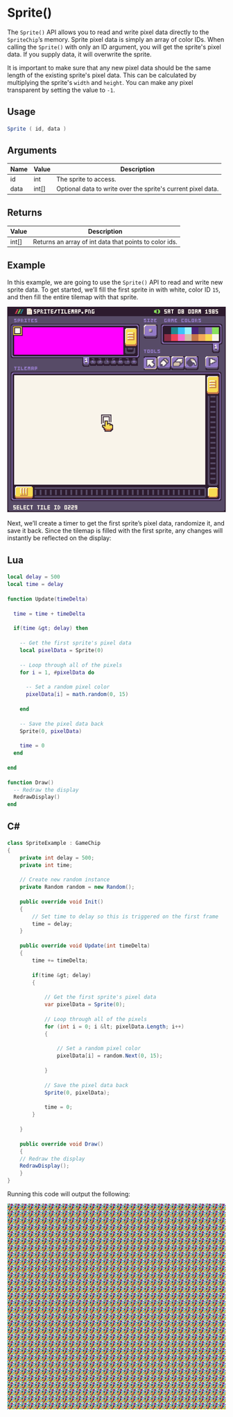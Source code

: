 # Sprite()

The `Sprite()` API allows you to read and write pixel data directly to the `SpriteChip`’s memory. Sprite pixel data is simply an array of color IDs. When calling the `Sprite()` with only an ID argument, you will get the sprite's pixel data. If you supply data, it will overwrite the sprite. 

It is important to make sure that any new pixel data should be the same length of the existing sprite's pixel data. This can be calculated by multiplying the sprite's `width` and `height`. You can make any pixel transparent by setting the value to `-1`.

## Usage

```csharp
Sprite ( id, data )
```

## Arguments

| Name | Value   | Description                                                   |
|------|---------|---------------------------------------------------------------|
| id   | int     | The sprite to access\.                                        |
| data | int\[\] | Optional data to write over the sprite's current pixel data\. |


## Returns

| Value   | Description                                             |
|---------|---------------------------------------------------------|
| int\[\] | Returns an array of int data that points to color ids\. |

## Example

In this example, we are going to use the `Sprite()` API to read and write new sprite data. To get started, we’ll fill the first sprite in with white, color ID `15`, and then fill the entire tilemap with that sprite.

![image alt text](images/Sprite_image_0.png)

Next, we’ll create a timer to get the first sprite’s pixel data, randomize it, and save it back. Since the tilemap is filled with the first sprite, any changes will instantly be reflected on the display:



## Lua

```lua
local delay = 500
local time = delay

function Update(timeDelta)

  time = time + timeDelta

  if(time &gt; delay) then

    -- Get the first sprite's pixel data
    local pixelData = Sprite(0)

    -- Loop through all of the pixels
    for i = 1, #pixelData do

      -- Set a random pixel color
      pixelData[i] = math.random(0, 15)

    end

    -- Save the pixel data back
    Sprite(0, pixelData)

    time = 0
  end

end

function Draw()
  -- Redraw the display
  RedrawDisplay()
end
```



## C#

```csharp
class SpriteExample : GameChip
{
    private int delay = 500;
    private int time;

    // Create new random instance
    private Random random = new Random();

    public override void Init()
    {
        // Set time to delay so this is triggered on the first frame
        time = delay;
    }

    public override void Update(int timeDelta)
    {
        time += timeDelta;

        if(time &gt; delay)
        { 

            // Get the first sprite's pixel data
            var pixelData = Sprite(0);

            // Loop through all of the pixels
            for (int i = 0; i &lt; pixelData.Length; i++)
            {

                // Set a random pixel color
                pixelData[i] = random.Next(0, 15);

            }

            // Save the pixel data back
            Sprite(0, pixelData);

            time = 0;
        }

    }

    public override void Draw()
    { 
    // Redraw the display
    RedrawDisplay();
    }
}
```



Running this code will output the following:

![image alt text](images/SpriteOutput_image_0.png)


